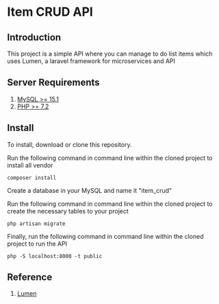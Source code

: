 # Item CRUD API

## Introduction

This project is a simple API where you can manage to do list items which uses Lumen, a laravel framework for microservices and API

## Server Requirements

1. [MySQL >= 15.1](https://www.mysql.com/)
2. [PHP >= 7.2](https://www.php.net/)

## Install

To install, download or clone this repository.

Run the following command in command line within the cloned project to install all vendor

	composer install

Create a database in your MySQL and name it "item_crud"

Run the following command in command line within the cloned project to create the necessary tables to your project

	php artisan migrate

Finally, run the following command in command line within the cloned project to run the API

	php -S localhost:8000 -t public

## Reference

1. [Lumen](https://lumen.laravel.com/)